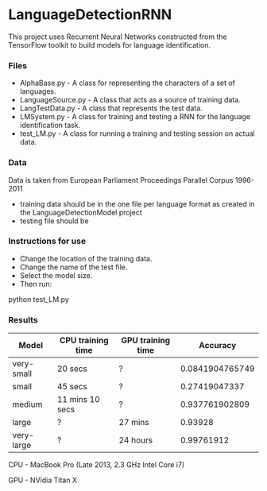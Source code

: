# LanguageDetectionRNN
This project uses Recurrent Neural Networks constructed from the TensorFlow toolkit to build models for language identification.
### Files
* AlphaBase.py - A class for representing the characters of a set of languages.
* LanguageSource.py - A class that acts as a source of training data.
* LangTestData.py - A class that represents the test data.
* LMSystem.py - A class for training and testing a RNN for the language identification task.
* test_LM.py - A class for running a training and testing session on actual data.

### Data
Data is taken from European Parliament Proceedings Parallel Corpus 1996-2011

* training data should be in the one file per language format as created in the LanguageDetectionModel project
* testing file should be 

### Instructions for use
* Change the location of the training data. 
* Change the name of the test file. 
* Select the model size.
* Then run: 

python test_LM.py

### Results
Model | CPU training time | GPU training time | Accuracy
------|-------------------|-------------------|-----------
very-small | 20 secs | ? | 0.0841904765749
small | 45 secs | ? | 0.27419047337
medium | 11 mins 10 secs | ? | 0.937761902809
large | ? | 27 mins | 0.93928
very-large | ? | 24 hours | 0.99761912

CPU - MacBook Pro (Late 2013, 2.3 GHz Intel Core i7)

GPU - NVidia Titan X